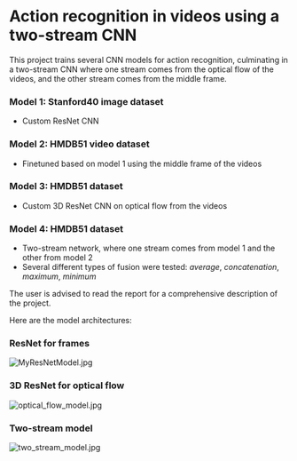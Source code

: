 # Action recognition in videos using a two-stream CNN
This project trains several CNN models for action recognition, culminating in a two-stream CNN where one stream comes from the optical flow of the videos, and the other stream comes from the middle frame.

### Model 1: Stanford40 image dataset
* Custom ResNet CNN

### Model 2: HMDB51 video dataset
* Finetuned based on model 1 using the middle frame of the videos

### Model 3: HMDB51 dataset
* Custom 3D ResNet CNN on optical flow from the videos

### Model 4: HMDB51 dataset
* Two-stream network, where one stream comes from model 1 and the other from model 2
* Several different types of fusion were tested: *average*, *concatenation*, *maximum*, *minimum*

The user is advised to read the report for a comprehensive description of the project.

Here are the model architectures:

### ResNet for frames
![MyResNetModel.jpg](model_architectures%2FMyResNetModel.jpg)

### 3D ResNet for optical flow
![optical_flow_model.jpg](model_architectures%2Foptical_flow_model.jpg)

### Two-stream model
![two_stream_model.jpg](model_architectures%2Ftwo_stream_model.jpg)